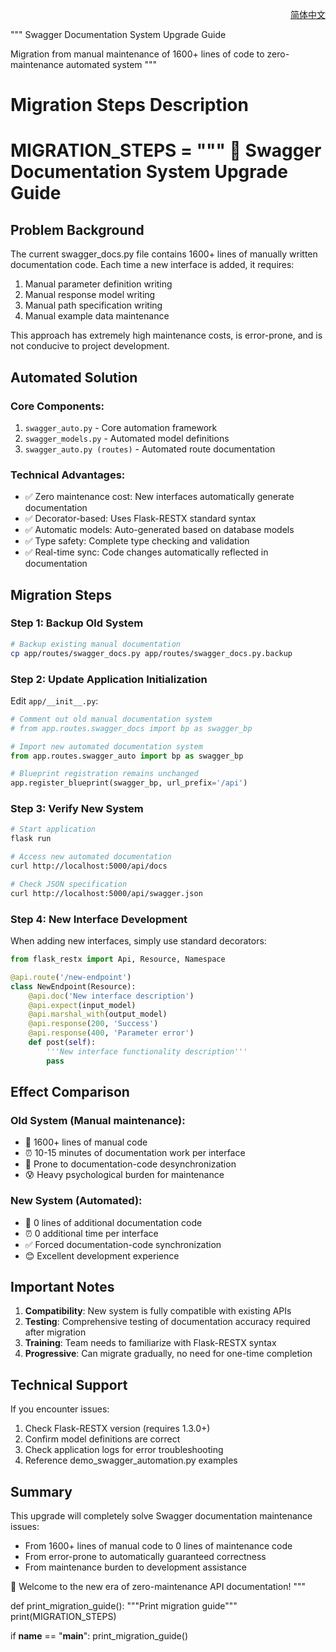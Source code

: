 <!-- Language Switcher -->

<div align="right">

[简体中文](SWAGGER_MIGRATION_GUIDE.md)

</div>

"""
Swagger Documentation System Upgrade Guide

Migration from manual maintenance of 1600+ lines of code to zero-maintenance automated system
"""

# Migration Steps Description
MIGRATION_STEPS = """
🔄 Swagger Documentation System Upgrade Guide
============================================

## Problem Background
The current swagger_docs.py file contains 1600+ lines of manually written documentation code. Each time a new interface is added, it requires:
1. Manual parameter definition writing
2. Manual response model writing  
3. Manual path specification writing
4. Manual example data maintenance

This approach has extremely high maintenance costs, is error-prone, and is not conducive to project development.

## Automated Solution

### Core Components:
1. `swagger_auto.py` - Core automation framework
2. `swagger_models.py` - Automated model definitions  
3. `swagger_auto.py (routes)` - Automated route documentation

### Technical Advantages:
- ✅ Zero maintenance cost: New interfaces automatically generate documentation
- ✅ Decorator-based: Uses Flask-RESTX standard syntax
- ✅ Automatic models: Auto-generated based on database models
- ✅ Type safety: Complete type checking and validation
- ✅ Real-time sync: Code changes automatically reflected in documentation

## Migration Steps

### Step 1: Backup Old System
```bash
# Backup existing manual documentation
cp app/routes/swagger_docs.py app/routes/swagger_docs.py.backup
```

### Step 2: Update Application Initialization
Edit `app/__init__.py`:

```python
# Comment out old manual documentation system
# from app.routes.swagger_docs import bp as swagger_bp

# Import new automated documentation system  
from app.routes.swagger_auto import bp as swagger_bp

# Blueprint registration remains unchanged
app.register_blueprint(swagger_bp, url_prefix='/api')
```

### Step 3: Verify New System
```bash
# Start application
flask run

# Access new automated documentation
curl http://localhost:5000/api/docs

# Check JSON specification
curl http://localhost:5000/api/swagger.json
```

### Step 4: New Interface Development
When adding new interfaces, simply use standard decorators:

```python
from flask_restx import Api, Resource, Namespace

@api.route('/new-endpoint')
class NewEndpoint(Resource):
    @api.doc('New interface description')
    @api.expect(input_model)
    @api.marshal_with(output_model) 
    @api.response(200, 'Success')
    @api.response(400, 'Parameter error')
    def post(self):
        '''New interface functionality description'''
        pass
```

## Effect Comparison

### Old System (Manual maintenance):
- 📄 1600+ lines of manual code
- ⏰ 10-15 minutes of documentation work per interface
- 🐛 Prone to documentation-code desynchronization
- 😰 Heavy psychological burden for maintenance

### New System (Automated):
- 📄 0 lines of additional documentation code  
- ⏰ 0 additional time per interface
- ✅ Forced documentation-code synchronization
- 😊 Excellent development experience

## Important Notes

1. **Compatibility**: New system is fully compatible with existing APIs
2. **Testing**: Comprehensive testing of documentation accuracy required after migration  
3. **Training**: Team needs to familiarize with Flask-RESTX syntax
4. **Progressive**: Can migrate gradually, no need for one-time completion

## Technical Support

If you encounter issues:
1. Check Flask-RESTX version (requires 1.3.0+)
2. Confirm model definitions are correct
3. Check application logs for error troubleshooting
4. Reference demo_swagger_automation.py examples

## Summary

This upgrade will completely solve Swagger documentation maintenance issues:
- From 1600+ lines of manual code to 0 lines of maintenance code
- From error-prone to automatically guaranteed correctness  
- From maintenance burden to development assistance

🎉 Welcome to the new era of zero-maintenance API documentation!
"""

def print_migration_guide():
    """Print migration guide"""
    print(MIGRATION_STEPS)

if __name__ == "__main__":
    print_migration_guide()